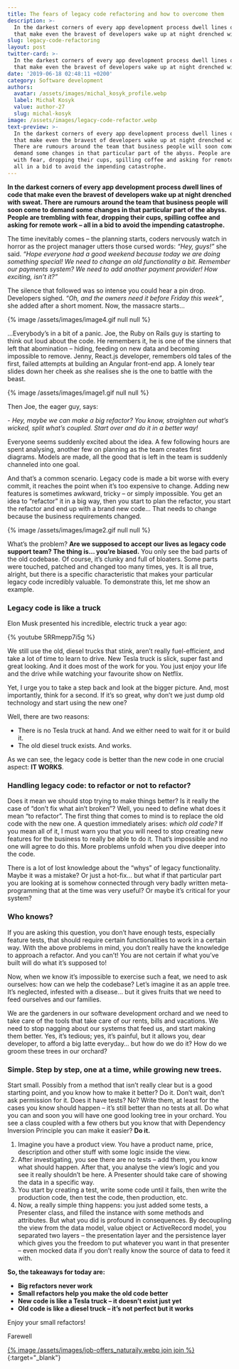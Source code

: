 ```yaml
---
title: The fears of legacy code refactoring and how to overcome them
description: >-
  In the darkest corners of every app development process dwell lines of code
  that make even the bravest of developers wake up at night drenched with sweat.
slug: legacy-code-refactoring
layout: post
twitter-card: >-
  In the darkest corners of every app development process dwell lines of code
  that make even the bravest of developers wake up at night drenched with sweat.
date: '2019-06-18 02:48:11 +0200'
category: Software development
authors:
  avatar: /assets/images/michal_kosyk_profile.webp
  label: Michał Kosyk
  value: author-27
  slug: michal-kosyk
image: /assets/images/legacy-code-refactor.webp
text-preview: >-
  In the darkest corners of every app development process dwell lines of code
  that make even the bravest of developers wake up at night drenched with sweat.
  There are rumours around the team that business people will soon come to
  demand some changes in that particular part of the abyss. People are trembling
  with fear, dropping their cups, spilling coffee and asking for remote work –
  all in a bid to avoid the impending catastrophe.
---
```

**In the darkest corners of every app development process dwell lines of code that make even the bravest of developers wake up at night drenched with sweat. There are rumours around the team that business people will soon come to demand some changes in that particular part of the abyss. People are trembling with fear, dropping their cups, spilling coffee and asking for remote work – all in a bid to avoid the impending catastrophe.**

The time inevitably comes – the planning starts, coders nervously watch in horror as the project manager utters those cursed words: _“Hey, guys!”_ she said. _“Hope everyone had a good weekend because today we are doing something special! We need to change an old functionality a bit. Remember our payments system? We need to add another payment provider! How exciting, isn’t it?”_

The silence that followed was so intense you could hear a pin drop. Developers sighed. _“Oh, and the owners need it before Friday this week”_, she added after a short moment. Now, the massacre starts...

{% image /assets/images/image4.gif null null %}

...Everybody’s in a bit of a panic. Joe, the Ruby on Rails guy is starting to think out loud about the code. He remembers it, he is one of the sinners that left that abomination – hiding, feeding on new data and becoming impossible to remove. Jenny, React.js developer, remembers old tales of the first, failed attempts at building an Angular front-end app. A lonely tear slides down her cheek as she realises she is the one to battle with the beast.

{% image /assets/images/image1.gif null null %}

Then Joe, the eager guy, says:

\-	_Hey, maybe we can make a big refactor? You know, straighten out what’s wicked, split what’s coupled. Start over and do it in a better way!_

Everyone seems suddenly excited about the idea. A few following hours are spent analysing, another few on planning as the team creates first diagrams. Models are made, all the good that is left in the team is suddenly channeled into one goal.

And that’s a common scenario. Legacy code is made a bit worse with every commit, it reaches the point when it’s too expensive to change. Adding new features is sometimes awkward, tricky – or simply impossible. You get an idea to “refactor” it in a big way, then you start to plan the refactor, you start the refactor and end up with a brand new code… That needs to change because the business requirements changed.

{% image /assets/images/image2.gif null null %}

What’s the problem? **Are we supposed to accept our lives as legacy code support team? The thing is… you’re biased.** You only see the bad parts of the old codebase. Of course, it’s clunky and full of bloaters. Some parts were touched, patched and changed too many times, yes. It is all true, alright, but there is a specific characteristic that makes your particular legacy code incredibly valuable. To demonstrate this, let me show an example.

### Legacy code is like a truck

Elon Musk presented his incredible, electric truck a year ago:



{% youtube 5RRmepp7i5g %}

We still use the old, diesel trucks that stink, aren’t really fuel-efficient, and take a lot of time to learn to drive. New Tesla truck is slick, super fast and great looking. And it does most of the work for you. You just enjoy your life and the drive while watching your favourite show on Netflix.

Yet, I urge you to take a step back and look at the bigger picture. And, most importantly, think for a second. If it’s so great, why don’t we just dump old technology and start using the new one?

Well, there are two reasons:

* There is no Tesla truck at hand. And we either need to wait for it or build it.
* The old diesel truck exists. And works.

As we can see, the legacy code is better than the new code in one crucial aspect: **IT WORKS**.

### Handling legacy code: to refactor or not to refactor?

Does it mean we should stop trying to make things better? Is it really the case of “don’t fix what ain’t broken”? Well, you need to define what does it mean “to refactor”. The first thing that comes to mind is to replace the old code with the new one. A question immediately arises: _which old code?_ If you mean all of it, I must warn you that you will need to stop creating new features for the business to really be able to do it. That’s impossible and no one will agree to do this. More problems unfold when you dive deeper into the code.

There is a lot of lost knowledge about the “whys” of legacy functionality. Maybe it was a mistake? Or just a hot-fix… but what if that particular part you are looking at is somehow connected through very badly written meta-programming that at the time was very useful? Or maybe it’s critical for your system?

### Who knows?

If you are asking this question, you don’t have enough tests, especially feature tests, that should require certain functionalities to work in a certain way. With the above problems in mind, you don’t really have the knowledge to approach a refactor. And you can’t! You are not certain if what you’ve built will do what it’s supposed to!

Now, when we know it’s impossible to exercise such a feat, we need to ask ourselves: how can we help the codebase? Let’s imagine it as an apple tree. It’s neglected, infested with a disease… but it gives fruits that we need to feed ourselves and our families.

We are the gardeners in our software development orchard and we need to take care of the tools that take care of our rents, bills and vacations. We need to stop nagging about our systems that feed us, and start making them better. Yes, it’s tedious; yes, it’s painful, but it allows you, dear developer, to afford a big latte everyday… but how do we do it? How do we groom these trees in our orchard?

### Simple. Step by step, one at a time, while growing new trees.

Start small. Possibly from a method that isn’t really clear but is a good starting point, and you know how to make it better? Do it. Don’t wait, don’t ask permission for it. Does it have tests? No? Write them, at least for the cases you know should happen – it’s still better than no tests at all. Do what you can and soon you will have one good looking tree in your orchard. You see a class coupled with a few others but you know that with Dependency Inversion Principle you can make it easier? **Do it.**

1. Imagine you have a product view. You have a product name, price, description and other stuff with some logic inside the view.
2. After investigating, you see there are no tests – add them, you know what should happen. After that, you analyse the view’s logic and you see it really shouldn’t be here. A Presenter should take care of showing the data in a specific way.
3. You start by creating a test, write some code until it fails, then write the production code, then test the code, then production, etc.
4. Now, a really simple thing happens: you just added some tests, a Presenter class, and filled the instance with some methods and attributes. But what you did is profound in consequences. By decoupling the view from the data model, value object or ActiveRecord model, you separated two layers – the presentation layer and the persistence layer which gives you the freedom to put whatever you want in that presenter – even mocked data if you don’t really know the source of data to feed it with.

**So, the takeaways for today are:**

* **Big refactors never work**
* **Small refactors help you make the old code better**
* **New code is like a Tesla truck – it doesn’t exist just yet**
* **Old code is like a diesel truck – it’s not perfect but it works**

Enjoy your small refactors!

Farewell

[{% image /assets/images/job-offers_naturaily.webp join join %}](https://naturaily.com/careers){:target="_blank"}
